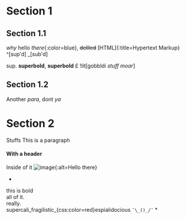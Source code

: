 # Section 1

## Section 1.1
_why_ hello *there*{:color=blue}, ~~dellled~~ [HTML]{:title=Hypertext Markup} ^[sup'd] _[sub'd]

sup. **superbold**, __superbold__ &pound; !lit[gobbldi *stuff* _moar_]

## Section 1.2
Another *para*,
dont *ya*

# Section 2
Stuffs
This is a paragraph

#### With a header
Inside of it
![im*ag*e](url){:alt=Hello there}



*
this is bold \
all of it. \
really. \
supercali_fragilistic_{css:color=red}espialidocious `¯\_()_/¯`
*
